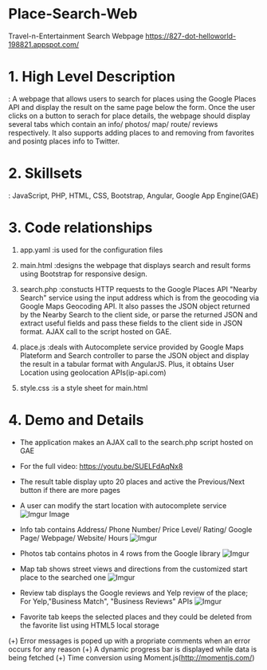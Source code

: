 # Place-Search-Web
Travel-n-Entertainment Search Webpage
https://827-dot-helloworld-198821.appspot.com/

# 1. High Level Description
: A webpage that allows users to search for places using the Google Places API and display the result on the same page below the form. Once the user clicks on a button to serach for place details, the webpage should display several tabs which contain an info/ photos/ map/ route/ reviews respectively. It also supports adding places to and removing from favorites and posintg places info to Twitter. 
   
   
# 2. Skillsets
: JavaScript, PHP, HTML, CSS, Bootstrap, Angular, Google App Engine(GAE)
   
   
# 3. Code relationships
1) app.yaml
:is used for the configuration files

2) main.html
:designs the webpage that displays search and result forms using Bootstrap for responsive design.

3) search.php
:constucts HTTP requests to the Google Places API "Nearby Search" service using the input address which is from                the geocoding via Google Maps Geocoding API. It also passes the JSON object returned by the Nearby Search to                  the client side, or parse the returned JSON and extract useful fields and pass these fields to the client side                in JSON format. AJAX call to the script hosted on GAE. 

4) place.js
:deals with Autocomplete service provided by Google Maps Plateform and Search controller to parse the JSON                      object and display the result in a tabular format with AngularJS. Plus, it obtains User Location using                        geolocation APIs(ip-api.com)

5) style.css
:is a style sheet for main.html


# 4. Demo and Details
- The application makes an AJAX call to the search.php script hosted on GAE
- For the full video: https://youtu.be/SUELFdAqNx8

- The result table display upto 20 places and active the Previous/Next button if there are more pages
- A user can modify the start location with autocomplete service
![Imgur Image](https://imgur.com/Eobq9o0.gif)


- Info tab contains Address/ Phone Number/ Price Level/ Rating/ Google Page/ Webpage/ Website/ Hours
![Imgur](https://i.imgur.com/2aJgWt3.gif)


- Photos tab contains photos in 4 rows from the Google library
![Imgur](https://i.imgur.com/vu8rUHs.gif)


- Map tab shows street views and directions from the customized start place to the searched one
![Imgur](https://i.imgur.com/Z4Eiigw.gif)


- Review tab displays the Google reviews and Yelp review of the place; For Yelp,"Business Match", "Business Reviews" APIs
![Imgur](https://i.imgur.com/UZB9FUG.gif)


- Favorite tab keeps the selected places and they could be deleted from the favorite list using HTML5 local storage 



(+) Error messages is poped up with a propriate comments when an error occurs for any reason
(+) A dynamic progress bar is displayed while data is being fetched
(+) Time conversion using Moment.js(http://momentjs.com/)

